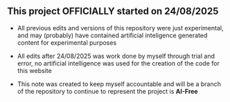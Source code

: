 This project **OFFICIALLY** started on **24/08/2025**
--------------------------------------------------------------------------------------------------------------------------------------------------------------------------------

- All previous edits and versions of this repository were just experimental, and may (probably) have contained artificial inteligence generated content for experimental purposes

- All edits after 24/08/2025 was work done by myself through trial and error, no artificial intelligence was used for the creation of the code for this website

- This note was created to keep myself accountable and will be a branch of the repository to continue to represent the project is **AI-Free**
